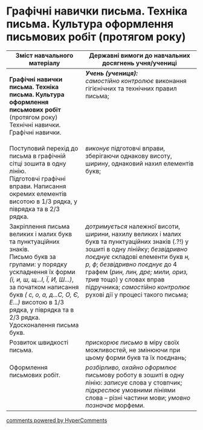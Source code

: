 <div id="hypercomments_widget" class="js-hypercomments-widget invisible"></div>

# Графічні навички письма. Техніка письма. Культура оформлення письмових робіт (протягом року)

<table>
  <tr>
    <td width="40%" align="center"><b>Зміст навчального матеріалу</b></td>
    <td width="60%" align="center"><b>Державні вимоги до навчальних досягнень учня/учениці</b></td>
  </tr>
<tbody>
  <tr>
    <td width="40%" style="vertical-align:top !important;">
    <p><b>Графічні навички письма. Техніка письма. Культура оформлення письмових робіт</b> (протягом року)<br>
Технічні навички.<br>
 Графічні навички.<br></td>
    <td width="60%" style="vertical-align:top !important;">
<i><b>Учень (учениця):</b></i><br>
<i>самостійно контролює</i> виконання гігієнічних та технічних правил письма;<br></td>
  </tr>
  <tr>
    <td width="40%" style="vertical-align:top !important;">
Поступовий перехід до письма в графічній сітці зошита в одну лінію.<br>
Підготовчі графічні вправи. Написання окремих елементів висотою в 1/3 рядка, у піврядка та в 2/3 рядка. <br></td>
    <td width="60%" style="vertical-align:top !important;">
<i>виконує</i> підготовчі вправи, зберігаючи однакову висоту, ширину, однаковий нахил елементів букв;<br></td>
  </tr>
  <tr>
    <td width="40%" style="vertical-align:top !important;">
Закріплення письма великих і малих букв та пунктуаційних знаків.<br>
Письмо букв за групами: у порядку ускладнення їх форми <i>(і, и, ш, щ...І, Ї, И, Ш...)</i>, за початком написання букв <i>( с, о, а, д...С, О, Є, Е...)</i> висотою в 1/3 рядка, у піврядка та в 2/3 рядка.<br>
Удосконалення письма букв.<br></td>
    <td width="60%" style="vertical-align:top !important;">
<i>дотримується</i> належної висоти, ширини, нахилу великих і малих букв та пунктуаційних знаків (.?!) у зошиті в одну лінійку;
<i>безвідривно поєднує</i> складові елементи букв <i>н, р, ф</i>;
<i>безвідривно поєднує</i> до 4 графем (<i>рин, лин, дре; мили, ориз, трив</i> тощо) у словах вправ підручника; <i>самостійно контролює</i> рухові дії у процесі такого письма;<br></td>
  </tr>
  <tr>
    <td width="40%" style="vertical-align:top !important;">
Розвиток швидкості письма.<br></td>
    <td width="60%" style="vertical-align:top !important;">
<i>прискорює письмо</i> в міру своїх можливостей, не змінюючи при цьому форми букв та їх поєднань; </td>
  </tr>
  <tr>
    <td width="40%" style="vertical-align:top !important;">
Оформлення письмових робіт.</td>
    <td width="60%" style="vertical-align:top !important;">
<i>розбірливо, охайно оформлює</i> письмову роботу в зошиті в одну лінію: <i>записує</i> слова у стовпчик;  <i>підкреслює</i> умовними лініями слова – різні частини мови; <i>умовно позначає</i> морфеми.</td>
  </tr>
</tbody>
</table>

<div class="js-hypercomments-container">
<a href="http://hypercomments.com" class="hc-link" title="comments widget">comments powered by HyperComments</a>
</div>